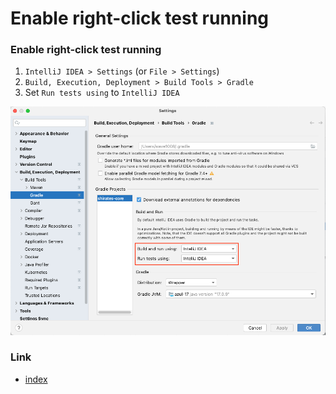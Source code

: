 # Enable right-click test running

### Enable right-click test running

1. `IntelliJ IDEA > Settings` (or `File > Settings`)
1. `Build, Execution, Deployment > Build Tools > Gradle`
1. Set `Run tests using` to `IntelliJ IDEA`

![](../basic/_images/build_tools_gradle.png)

### Link

- [index](../index.md)

